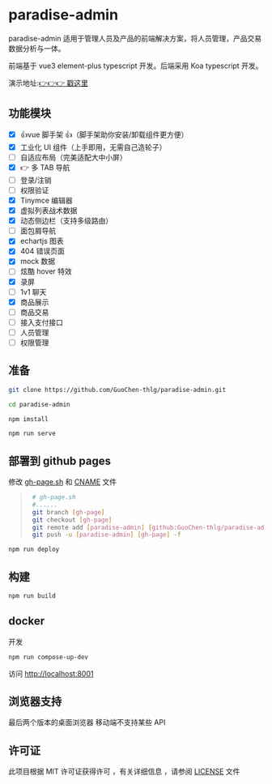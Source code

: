 # paradise-admin

paradise-admin 适用于管理人员及产品的前端解决方案，将人员管理，产品交易数据分析与一体。

前端基于 vue3 element-plus typescript 开发。后端采用 Koa typescript 开发。

演示地址:[👉👉👉 戳这里](https://paradise-admin.thlg.ml/)

## 功能模块

-   [x] 👍vue 脚手架 👍（脚手架助你安装/卸载组件更方便）
-   [x] 工业化 UI 组件（上手即用，无需自己造轮子）
-   [ ] 自适应布局（完美适配大中小屏）
-   [x] 👉 多 TAB 导航
-   [ ] 登录/注销
-   [ ] 权限验证
-   [x] Tinymce 编辑器
-   [x] 虚拟列表战术数据
-   [x] 动态侧边栏（支持多级路由）
-   [ ] 面包屑导航
-   [x] echartjs 图表
-   [x] 404 错误页面
-   [x] mock 数据
-   [ ] 炫酷 hover 特效
-   [x] 录屏
-   [ ] 1v1 聊天
-   [x] 商品展示
-   [ ] 商品交易
-   [ ] 接入支付接口
-   [ ] 人员管理
-   [ ] 权限管理

## 准备

```sh
git clone https://github.com/GuoChen-thlg/paradise-admin.git

cd paradise-admin

npm imstall

npm run serve
```

## 部署到 github pages

修改 [gh-page.sh](https://github.com/GuoChen-thlg/paradise-admin/blob/dev/gh-page.sh) 和 [CNAME](https://github.com/GuoChen-thlg/paradise-admin/blob/dev/CNAME) 文件

> ```sh
>  # gh-page.sh
>  #......
>  git branch [gh-page]
>  git checkout [gh-page]
>  git remote add [paradise-admin] [github:GuoChen-thlg/paradise-admin.git]
>  git push -u [paradise-admin] [gh-page] -f
> ```

```sh
npm run deploy
```

## 构建

```sh
npm run build
```

## docker

开发

```sh
npm run compose-up-dev
```

访问 [http://localhost:8001](http://localhost:8001)

## 浏览器支持

最后两个版本的桌面浏览器 移动端不支持某些 API

## 许可证

此项目根据 MIT 许可证获得许可 ，有关详细信息 ，请参阅 [LICENSE](https://github.com/GuoChen-thlg/paradise-admin/blob/dev/LICENSE) 文件
